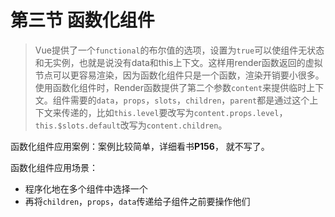 # 第三节 函数化组件

> Vue提供了一个`functional`的布尔值的选项，设置为`true`可以使组件无状态和无实例，也就是说没有data和this上下文。这样用render函数返回的虚拟节点可以更容易渲染，因为函数化组件只是一个函数，渲染开销要小很多。
> 使用函数化组件时，Render函数提供了第二个参数`content`来提供临时上下文。组件需要的`data`，`props`，`slots`，`children`，`parent`都是通过这个上下文来传递的，比如`this.level`要改写为`content.props.level`，`this.$slots.default`改写为`content.children`。

函数化组件应用案例：案例比较简单，详细看书**P156**， 就不写了。

函数化组件应用场景：

- 程序化地在多个组件中选择一个
- 再将`children`，`props`，`data`传递给子组件之前要操作他们